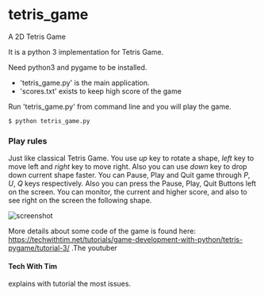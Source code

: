 # tetris_game
A 2D Tetris Game

It is a python 3 implementation for Tetris Game.
	
Need python3 and pygame to be installed.

* 'tetris_game.py' is the main application.
* 'scores.txt' exists to keep high score of the game
	
Run 'tetris_game.py' from command line and you will play the game.

```shell
$ python tetris_game.py
```


### Play rules

Just like classical Tetris Game. 
You use *up* key to rotate a shape, *left* key to move left and *right* key to move right. Also you can use *down* key to drop down current shape faster.
You can Pause, Play and Quit game through *P*, *U*, *Q* keys respectively. Also you can press the Pause, Play, Quit Buttons left on the screen.
You can monitor, the current and higher score, and also to see right on the screen the following shape.


![screenshot](https://user-images.githubusercontent.com/46890409/59598391-bdb28200-9104-11e9-96ff-724eff1078b6.png)

More details about some code of the game is found here: https://techwithtim.net/tutorials/game-development-with-python/tetris-pygame/tutorial-3/ .The youtuber 
#### Tech With Tim 
explains with tutorial the most issues.
